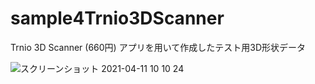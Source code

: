 # sample4Trnio3DScanner
Trnio 3D Scanner (660円) アプリを用いて作成したテスト用3D形状データ

![スクリーンショット 2021-04-11 10 10 24](https://user-images.githubusercontent.com/416977/114290377-393fa900-9aba-11eb-99c5-b2ea0430b4a1.jpg)
